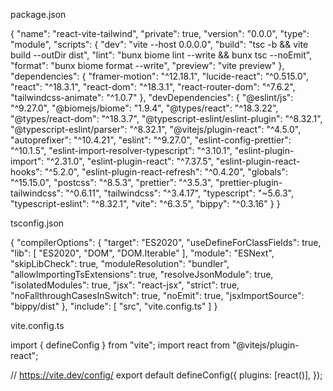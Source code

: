 package.json

{
  "name": "react-vite-tailwind",
  "private": true,
  "version": "0.0.0",
  "type": "module",
  "scripts": {
    "dev": "vite --host 0.0.0.0",
    "build": "tsc -b && vite build --outDir dist",
    "lint": "bunx biome lint --write && bunx tsc --noEmit",
    "format": "bunx biome format --write",
    "preview": "vite preview"
  },
  "dependencies": {
    "framer-motion": "^12.18.1",
    "lucide-react": "^0.515.0",
    "react": "^18.3.1",
    "react-dom": "^18.3.1",
    "react-router-dom": "^7.6.2",
    "tailwindcss-animate": "^1.0.7"
  },
  "devDependencies": {
    "@eslint/js": "^9.27.0",
    "@biomejs/biome": "1.9.4",
    "@types/react": "^18.3.22",
    "@types/react-dom": "^18.3.7",
    "@typescript-eslint/eslint-plugin": "^8.32.1",
    "@typescript-eslint/parser": "^8.32.1",
    "@vitejs/plugin-react": "^4.5.0",
    "autoprefixer": "^10.4.21",
    "eslint": "^9.27.0",
    "eslint-config-prettier": "^10.1.5",
    "eslint-import-resolver-typescript": "^3.10.1",
    "eslint-plugin-import": "^2.31.0",
    "eslint-plugin-react": "^7.37.5",
    "eslint-plugin-react-hooks": "^5.2.0",
    "eslint-plugin-react-refresh": "^0.4.20",
    "globals": "^15.15.0",
    "postcss": "^8.5.3",
    "prettier": "^3.5.3",
    "prettier-plugin-tailwindcss": "^0.6.11",
    "tailwindcss": "^3.4.17",
    "typescript": "~5.6.3",
    "typescript-eslint": "^8.32.1",
    "vite": "^6.3.5",
    "bippy": "^0.3.16"
  }
}

tsconfig.json


{
  "compilerOptions": {
    "target": "ES2020",
    "useDefineForClassFields": true,
    "lib": [
      "ES2020",
      "DOM",
      "DOM.Iterable"
    ],
    "module": "ESNext",
    "skipLibCheck": true,
    "moduleResolution": "bundler",
    "allowImportingTsExtensions": true,
    "resolveJsonModule": true,
    "isolatedModules": true,
    "jsx": "react-jsx",
    "strict": true,
    "noFallthroughCasesInSwitch": true,
    "noEmit": true,
    "jsxImportSource": "bippy/dist"
  },
  "include": [
    "src",
    "vite.config.ts"
  ]
}

vite.config.ts

import { defineConfig } from "vite";
import react from "@vitejs/plugin-react";

// https://vite.dev/config/
export default defineConfig({
	plugins: [react()],
});
